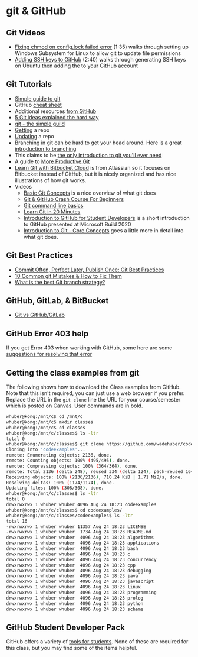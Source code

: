 # git & GitHub

## Git Videos

- [Fixing chmod on config.lock failed error](https://youtu.be/uTw50U9sMO8) (1:35) walks through setting up Windows Subsystem for Linux to allow git to update file permissions
- [Adding SSH keys to GitHub](https://youtu.be/_sTURUDtTQs) (2:40) walks through generating SSH keys on Ubuntu then adding the to your GitHub account

## Git Tutorials

- [Simple guide to git](http://rogerdudler.github.io/git-guide/)
- GitHub [cheat sheet](https://education.github.com/git-cheat-sheet-education.pdf)
- Additional resources [from GitHub](https://services.github.com/resources/)
- [5 Git ideas explained the hard way](https://zwischenzugs.com/2018/03/14/five-key-git-concepts-explained-the-hard-way/)
- [git - the simple guild](http://rogerdudler.github.io/git-guide/)
- [Getting](https://git-scm.com/book/en/v2/Git-Basics-Getting-a-Git-Repository) a repo
- [Updating](https://git-scm.com/book/en/v2/Git-Basics-Recording-Changes-to-the-Repository) a repo
- Branching in git can be hard to get your head around.  Here is a great [introduction to branching](https://learngitbranching.js.org/)
- This claims to be [the only introduction to git you'll ever need](https://areknawo.com/git-basics-the-only-introduction-you-will-ever-need/)
- A guide to [More Productive Git](https://increment.com/open-source/more-productive-git/)
- [Learn Git with Bitbucket Cloud](https://www.atlassian.com/git/tutorials/learn-git-with-bitbucket-cloud) is from Atlassian so it focuses on Bitbucket instead of GitHub, but it is nicely organized and has nice illustrations of how git works.
- Videos
  - [Basic Git Concepts](https://www.youtube.com/watch?v=8KCQe9Pm1kg) is a nice overview of what git does
  - [Git & GitHub Crash Course For Beginners](https://www.youtube.com/watch?v=SWYqp7iY_Tc)
  - [Git command line basics](https://www.youtube.com/watch?v=HVsySz-h9r4)
  - [Learn Git in 20 Minutes](https://www.youtube.com/watch?v=IHaTbJPdB-s)
  - [Introduction to GitHub for Student Developers](https://mybuild.microsoft.com/sessions/d29ddc03-a873-41df-bb4e-5c0af5bf7b5c) is a short introduction to GitHub presented at Microsoft Build 2020
  - [Introduction to Git - Core Concepts](https://www.youtube.com/watch?v=uR6G2v_WsRA) goes a little more in detail into what git does.

## Git Best Practices

- [Commit Often, Perfect Later, Publish Once: Git Best Practices](https://sethrobertson.github.io/GitBestPractices/)
- [10 Common git Mistakes & How  to Fix Them](https://sethrobertson.github.io/GitBestPractices/)
- [What is the best Git branch strategy?](https://www.gitkraken.com/learn/git/best-practices/git-branch-strategy)

## GitHub, GitLab, & BitBucket

- [Git vs GitHub/GitLab](https://youtu.be/wpISo9TNjfU)

## GitHub Error 403 help

If you get Error 403 when working with GitHub, some here are some [suggestions for resolving that error](http://stackoverflow.com/questions/7438313/pushing-to-git-returning-error-code-403-fatal-http-request-failed)

## Getting the class examples from git

The following shows how to download the Class examples from GitHub.  Note that this isn't required, you can just use a web browser if you prefer.  Replace the URL in the ```git clone``` line the URL for your course/semester which is posted on Canvas.  User commands are in bold.

```bash
whuber@kong:/mnt/c$ cd /mnt/c
whuber@kong:/mnt/c$ mkdir classes
whuber@kong:/mnt/c$ cd classes
whuber@kong:/mnt/c/classes$ ls -ltr
total 0
whuber@kong:/mnt/c/classes$ git clone https://github.com/wadehuber/codeexamples.git
Cloning into 'codeexamples'...
remote: Enumerating objects: 2136, done.
remote: Counting objects: 100% (495/495), done.
remote: Compressing objects: 100% (364/364), done.
remote: Total 2136 (delta 248), reused 334 (delta 124), pack-reused 1641
Receiving objects: 100% (2136/2136), 710.24 KiB | 1.71 MiB/s, done.
Resolving deltas: 100% (1174/1174), done.
Updating files: 100% (308/308), done.
whuber@kong:/mnt/c/classes$ ls -ltr
total 0
drwxrwxrwx 1 whuber whuber 4096 Aug 24 18:23 codeexamples
whuber@kong:/mnt/c/classes$ cd codeexamples/
whuber@kong:/mnt/c/classes/codeexamples$ ls -ltr
total 16
-rwxrwxrwx 1 whuber whuber 11357 Aug 24 18:23 LICENSE
-rwxrwxrwx 1 whuber whuber  1734 Aug 24 18:23 README.md
drwxrwxrwx 1 whuber whuber  4096 Aug 24 18:23 algorithms
drwxrwxrwx 1 whuber whuber  4096 Aug 24 18:23 applications
drwxrwxrwx 1 whuber whuber  4096 Aug 24 18:23 bash
drwxrwxrwx 1 whuber whuber  4096 Aug 24 18:23 c
drwxrwxrwx 1 whuber whuber  4096 Aug 24 18:23 concurrency
drwxrwxrwx 1 whuber whuber  4096 Aug 24 18:23 cpp
drwxrwxrwx 1 whuber whuber  4096 Aug 24 18:23 debugging
drwxrwxrwx 1 whuber whuber  4096 Aug 24 18:23 java
drwxrwxrwx 1 whuber whuber  4096 Aug 24 18:23 javascript
drwxrwxrwx 1 whuber whuber  4096 Aug 24 18:23 linux
drwxrwxrwx 1 whuber whuber  4096 Aug 24 18:23 programming
drwxrwxrwx 1 whuber whuber  4096 Aug 24 18:23 prolog
drwxrwxrwx 1 whuber whuber  4096 Aug 24 18:23 python
drwxrwxrwx 1 whuber whuber  4096 Aug 24 18:23 scheme
```

## GitHub Student Developer Pack

GitHub offers a variety of [tools for students](https://education.github.com/pack).  None of these are required for this class, but you may find some of the items helpful.
